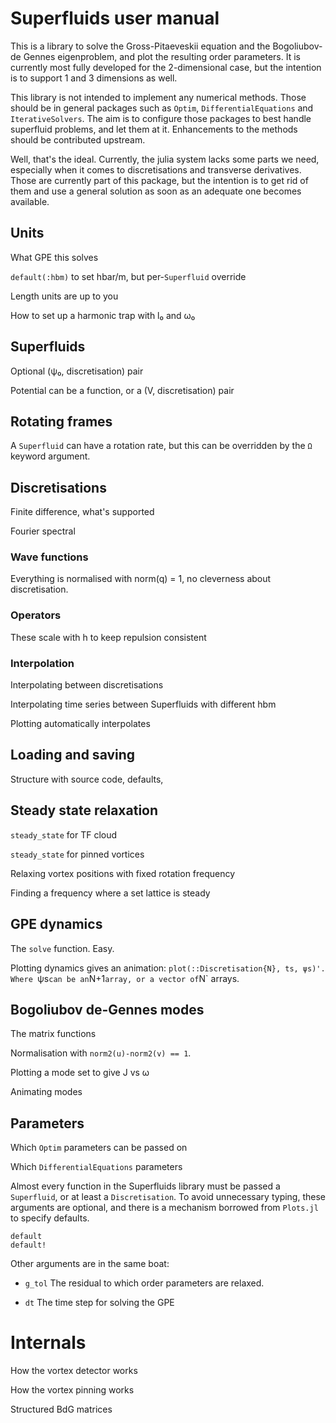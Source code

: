 # Superfluids user manual

This is a library to solve the Gross-Pitaeveskii equation and the
Bogoliubov-de Gennes eigenproblem, and plot the resulting order
parameters.  It is currently most fully developed for the 2-dimensional
case, but the intention is to support 1 and 3 dimensions as well.

This library is not intended to implement any numerical methods.
Those should be in general packages such as `Optim`,
`DifferentialEquations` and `IterativeSolvers`.  The aim is to
configure those packages to best handle superfluid problems, and
let them at it.  Enhancements to the methods should be contributed
upstream.

Well, that's the ideal.  Currently, the julia system lacks some
parts we need, especially when it comes to discretisations and
transverse derivatives.  Those are currently part of this package,
but the intention is to get rid of them and use a general solution
as soon as an adequate one becomes available.

## Units

What GPE this solves

`default(:hbm)` to set hbar/m, but per-`Superfluid` override

Length units are up to you

How to set up a harmonic trap with l₀ and ω₀

## Superfluids

Optional (ψ₀, discretisation) pair

Potential can be a function, or a (V, discretisation) pair

## Rotating frames

A `Superfluid` can have a rotation rate, but this can be overridden by the `Ω` keyword argument.

## Discretisations

Finite difference, what's supported

Fourier spectral

### Wave functions

Everything is normalised with norm(q) = 1, no cleverness about discretisation.

### Operators

These scale with h to keep repulsion consistent

### Interpolation

Interpolating between discretisations

Interpolating time series between Superfluids with different hbm

Plotting automatically interpolates

## Loading and saving

Structure with source code, defaults, 

## Steady state relaxation

`steady_state` for TF cloud

`steady_state` for pinned vortices

Relaxing vortex positions with fixed rotation frequency

Finding a frequency where a set lattice is steady

## GPE dynamics

The `solve` function.  Easy.

Plotting dynamics gives an animation: `plot(::Discretisation{N}, ts, ψs)'.  Where `ψs` can be an `N+1` array, or a vector of `N` arrays. 

## Bogoliubov de-Gennes modes

The matrix functions

Normalisation with `norm2(u)-norm2(v) == 1`.

Plotting a mode set to give J vs ω

Animating modes

## Parameters

Which `Optim` parameters can be passed on

Which `DifferentialEquations` parameters

Almost every function in the Superfluids library must be passed a
`Superfluid`, or at least a `Discretisation`.  To avoid unnecessary
typing, these arguments are optional, and there is a mechanism
borrowed from `Plots.jl` to specify defaults.

```@docs
default
default!
```

Other arguments are in the same boat:

* `g_tol`  The residual to which order parameters are relaxed.

* `dt`  The time step for solving the GPE

# Internals

How the vortex detector works

How the vortex pinning works

Structured BdG matrices